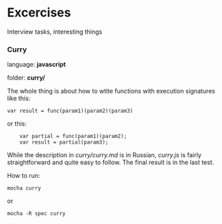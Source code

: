 Excercises
==========

Interview tasks, interesting things

### Curry

language: **javascript**

folder: **curry/**

The whole thing is about how to wtite functions with execution signatures like this: 

    var result = func(param1)(param2)(param3)

or this:

~~~
    var partial = func(param1)(param2);
    var result = partial(param3);
~~~

While the description in *curry/curry.md* is in Russian, *curry.js* is fairly straightforward and quite easy to follow. The final result is in the last test.

How to run: 

    mocha curry

or

    mocha -R spec curry

